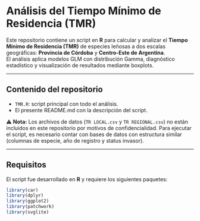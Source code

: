 # Análisis del Tiempo Mínimo de Residencia (TMR)

Este repositorio contiene un script en **R** para calcular y analizar el **Tiempo Mínimo de Residencia (TMR)** de especies leñosas a dos escalas geográficas: **Provincia de Córdoba** y **Centro-Este de Argentina**.  
El análisis aplica modelos GLM con distribución Gamma, diagnóstico estadístico y visualización de resultados mediante boxplots.

---

## Contenido del repositorio
- `TMR.R`: script principal con todo el análisis.
- El presente README.md con la descripción del script.

⚠️ **Nota:** Los archivos de datos (`TR LOCAL.csv` y `TR REGIONAL.csv`) no están incluidos en este repositorio por motivos de confidencialidad. Para ejecutar el script, es necesario contar con bases de datos con estructura similar (columnas de especie, año de registro y status invasor).

---

## Requisitos
El script fue desarrollado en **R** y requiere los siguientes paquetes:

```R
library(car)
library(dplyr)
library(ggplot2)
library(patchwork)
library(svglite)
